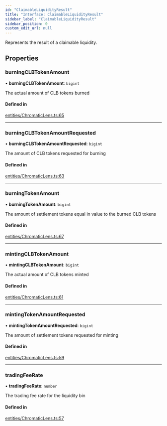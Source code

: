 ```yaml
---
id: "ClaimableLiquidityResult"
title: "Interface: ClaimableLiquidityResult"
sidebar_label: "ClaimableLiquidityResult"
sidebar_position: 0
custom_edit_url: null
---
```


Represents the result of a claimable liquidity.

## Properties

### burningCLBTokenAmount

• **burningCLBTokenAmount**: `bigint`

The actual amount of CLB tokens burned

#### Defined in

[entities/ChromaticLens.ts:65](https://github.com/chromatic-protocol/sdk/blob/01a7cba/packages/sdk-ethers-v6/src/entities/ChromaticLens.ts#L65)

___

### burningCLBTokenAmountRequested

• **burningCLBTokenAmountRequested**: `bigint`

The amount of CLB tokens requested for burning

#### Defined in

[entities/ChromaticLens.ts:63](https://github.com/chromatic-protocol/sdk/blob/01a7cba/packages/sdk-ethers-v6/src/entities/ChromaticLens.ts#L63)

___

### burningTokenAmount

• **burningTokenAmount**: `bigint`

The amount of settlement tokens equal in value to the burned CLB tokens

#### Defined in

[entities/ChromaticLens.ts:67](https://github.com/chromatic-protocol/sdk/blob/01a7cba/packages/sdk-ethers-v6/src/entities/ChromaticLens.ts#L67)

___

### mintingCLBTokenAmount

• **mintingCLBTokenAmount**: `bigint`

The actual amount of CLB tokens minted

#### Defined in

[entities/ChromaticLens.ts:61](https://github.com/chromatic-protocol/sdk/blob/01a7cba/packages/sdk-ethers-v6/src/entities/ChromaticLens.ts#L61)

___

### mintingTokenAmountRequested

• **mintingTokenAmountRequested**: `bigint`

The amount of settlement tokens requested for minting

#### Defined in

[entities/ChromaticLens.ts:59](https://github.com/chromatic-protocol/sdk/blob/01a7cba/packages/sdk-ethers-v6/src/entities/ChromaticLens.ts#L59)

___

### tradingFeeRate

• **tradingFeeRate**: `number`

The trading fee rate for the liquidity bin

#### Defined in

[entities/ChromaticLens.ts:57](https://github.com/chromatic-protocol/sdk/blob/01a7cba/packages/sdk-ethers-v6/src/entities/ChromaticLens.ts#L57)

